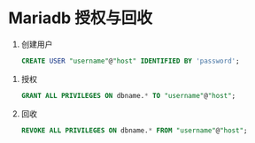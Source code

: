 # Mariadb 授权与回收



1. 创建用户

   ```sql
   CREATE USER "username"@"host" IDENTIFIED BY 'password';
   ```

<!-- more -->

1. 授权
   
   ```sql
   GRANT ALL PRIVILEGES ON dbname.* TO "username"@"host";
   ```

1. 回收

   ```sql
   REVOKE ALL PRIVILEGES ON dbname.* FROM "username"@"host";
   ```


